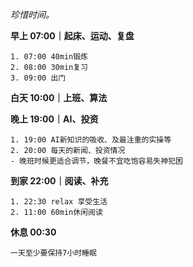 *珍惜时间。*

**早上 07:00｜起床、运动、复盘**

	1. 07:00 40min锻炼
	2. 08:00 30min复习
	3. 09:00 出门


**白天 10:00｜上班、算法**


**晚上 19:00｜AI、投资**

	1. 19:00 AI新知识的吸收、及最注重的实操等
	2. 20:00 每天的新闻、投资情况
	- 晚班时候更适合调节，晚餐不宜吃饱容易失神犯困


**到家 22:00｜阅读、补充**

	1. 22:30 relax 享受生活
	2. 11:00 60min休闲阅读


**休息 00:30**

	一天至少要保持7小时睡眠